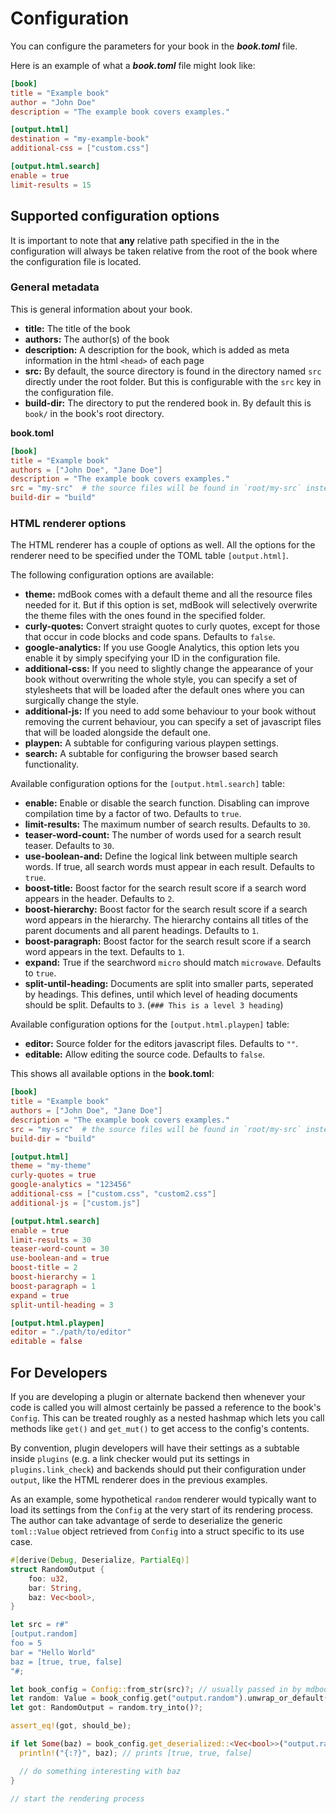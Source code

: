 # Configuration

You can configure the parameters for your book in the ***book.toml*** file.

Here is an example of what a ***book.toml*** file might look like:

```toml
[book]
title = "Example book"
author = "John Doe"
description = "The example book covers examples."

[output.html]
destination = "my-example-book"
additional-css = ["custom.css"]

[output.html.search]
enable = true
limit-results = 15
```

## Supported configuration options

It is important to note that **any** relative path specified in the in the configuration will
always be taken relative from the root of the book where the configuration file is located.


### General metadata

This is general information about your book.

- **title:** The title of the book
- **authors:** The author(s) of the book
- **description:** A description for the book, which is added as meta
  information in the html `<head>` of each page
- **src:** By default, the source directory is found in the directory named
  `src` directly under the root folder. But this is configurable with the `src`
  key in the configuration file.
- **build-dir:** The directory to put the rendered book in. By default this is
  `book/` in the book's root directory.

**book.toml**
```toml
[book]
title = "Example book"
authors = ["John Doe", "Jane Doe"]
description = "The example book covers examples."
src = "my-src"  # the source files will be found in `root/my-src` instead of `root/src`
build-dir = "build"
```

### HTML renderer options
The HTML renderer has a couple of options as well. All the options for the
renderer need to be specified under the TOML table `[output.html]`.

The following configuration options are available:

- **theme:** mdBook comes with a default theme and all the resource files
  needed for it. But if this option is set, mdBook will selectively overwrite
  the theme files with the ones found in the specified folder.
- **curly-quotes:** Convert straight quotes to curly quotes, except for
  those that occur in code blocks and code spans. Defaults to `false`.
- **google-analytics:** If you use Google Analytics, this option lets you
  enable it by simply specifying your ID in the configuration file.
- **additional-css:** If you need to slightly change the appearance of your
  book without overwriting the whole style, you can specify a set of
  stylesheets that will be loaded after the default ones where you can
  surgically change the style.
- **additional-js:** If you need to add some behaviour to your book without
  removing the current behaviour, you can specify a set of javascript files
  that will be loaded alongside the default one.
- **playpen:** A subtable for configuring various playpen settings.
- **search:** A subtable for configuring the browser based search functionality.

Available configuration options for the `[output.html.search]` table:

- **enable:** Enable or disable the search function. Disabling can improve compilation time by a factor of two. Defaults to `true`.
- **limit-results:** The maximum number of search results. Defaults to `30`.
- **teaser-word-count:** The number of words used for a search result teaser. Defaults to `30`.
- **use-boolean-and:** Define the logical link between multiple search words. If true, all search words must appear in each result. Defaults to `true`.
- **boost-title:** Boost factor for the search result score if a search word appears in the header. Defaults to `2`.
- **boost-hierarchy:** Boost factor for the search result score if a search word appears in the hierarchy. The hierarchy contains all titles of the parent documents and all parent headings. Defaults to `1`.
- **boost-paragraph:** Boost factor for the search result score if a search word appears in the text. Defaults to `1`.
- **expand:** True if the searchword `micro` should match `microwave`. Defaults to `true`.
- **split-until-heading:** Documents are split into smaller parts, seperated by headings. This defines, until which level of heading documents should be split. Defaults to `3`. (`### This is a level 3 heading`)

Available configuration options for the `[output.html.playpen]` table:

- **editor:** Source folder for the editors javascript files. Defaults to `""`.
- **editable:** Allow editing the source code. Defaults to `false`.

This shows all available options in the **book.toml**:
```toml
[book]
title = "Example book"
authors = ["John Doe", "Jane Doe"]
description = "The example book covers examples."
src = "my-src"  # the source files will be found in `root/my-src` instead of `root/src`
build-dir = "build"

[output.html]
theme = "my-theme"
curly-quotes = true
google-analytics = "123456"
additional-css = ["custom.css", "custom2.css"]
additional-js = ["custom.js"]

[output.html.search]
enable = true
limit-results = 30
teaser-word-count = 30
use-boolean-and = true
boost-title = 2
boost-hierarchy = 1
boost-paragraph = 1
expand = true
split-until-heading = 3

[output.html.playpen]
editor = "./path/to/editor"
editable = false
```


## For Developers

If you are developing a plugin or alternate backend then whenever your code is
called you will almost certainly be passed a reference to the book's `Config`. 
This can be treated roughly as a nested hashmap which lets you call methods like
`get()` and `get_mut()` to get access to the config's contents.

By convention, plugin developers will have their settings as a subtable inside
`plugins` (e.g. a link checker would put its settings in `plugins.link_check`) 
and backends should put their configuration under `output`, like the HTML 
renderer does in the previous examples.

As an example, some hypothetical `random` renderer would typically want to load
its settings from the `Config` at the very start of its rendering process. The
author can take advantage of serde to deserialize the generic `toml::Value` 
object retrieved from `Config` into a struct specific to its use case.

```rust
#[derive(Debug, Deserialize, PartialEq)]
struct RandomOutput {
    foo: u32,
    bar: String,
    baz: Vec<bool>,
}

let src = r#"
[output.random]
foo = 5
bar = "Hello World"
baz = [true, true, false]
"#;

let book_config = Config::from_str(src)?; // usually passed in by mdbook
let random: Value = book_config.get("output.random").unwrap_or_default();
let got: RandomOutput = random.try_into()?;

assert_eq!(got, should_be);

if let Some(baz) = book_config.get_deserialized::<Vec<bool>>("output.random.baz") {
  println!("{:?}", baz); // prints [true, true, false]

  // do something interesting with baz
}

// start the rendering process
```